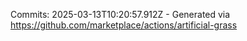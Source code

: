 Commits: 2025-03-13T10:20:57.912Z - Generated via https://github.com/marketplace/actions/artificial-grass
<br>
